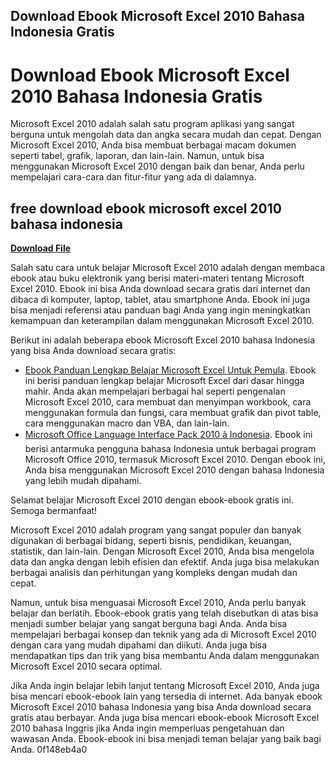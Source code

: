 ## Download Ebook Microsoft Excel 2010 Bahasa Indonesia Gratis

  
# Download Ebook Microsoft Excel 2010 Bahasa Indonesia Gratis
 
Microsoft Excel 2010 adalah salah satu program aplikasi yang sangat berguna untuk mengolah data dan angka secara mudah dan cepat. Dengan Microsoft Excel 2010, Anda bisa membuat berbagai macam dokumen seperti tabel, grafik, laporan, dan lain-lain. Namun, untuk bisa menggunakan Microsoft Excel 2010 dengan baik dan benar, Anda perlu mempelajari cara-cara dan fitur-fitur yang ada di dalamnya.
 
## free download ebook microsoft excel 2010 bahasa indonesia


[**Download File**](https://www.google.com/url?q=https%3A%2F%2Furlgoal.com%2F2tKTfQ&sa=D&sntz=1&usg=AOvVaw3KLYLISI0bZ-ztom-ptHJv)

 
Salah satu cara untuk belajar Microsoft Excel 2010 adalah dengan membaca ebook atau buku elektronik yang berisi materi-materi tentang Microsoft Excel 2010. Ebook ini bisa Anda download secara gratis dari internet dan dibaca di komputer, laptop, tablet, atau smartphone Anda. Ebook ini juga bisa menjadi referensi atau panduan bagi Anda yang ingin meningkatkan kemampuan dan keterampilan dalam menggunakan Microsoft Excel 2010.
 
Berikut ini adalah beberapa ebook Microsoft Excel 2010 bahasa Indonesia yang bisa Anda download secara gratis:
 
- [Ebook Panduan Lengkap Belajar Microsoft Excel Untuk Pemula](https://www.forumkomputer.com/download-ebook-microsoft-excel/). Ebook ini berisi panduan lengkap belajar Microsoft Excel dari dasar hingga mahir. Anda akan mempelajari berbagai hal seperti pengenalan Microsoft Excel 2010, cara membuat dan menyimpan workbook, cara menggunakan formula dan fungsi, cara membuat grafik dan pivot table, cara menggunakan macro dan VBA, dan lain-lain.
- [Microsoft Office Language Interface Pack 2010 â Indonesia](https://www.microsoft.com/id-id/download/details.aspx?id=6804). Ebook ini berisi antarmuka pengguna bahasa Indonesia untuk berbagai program Microsoft Office 2010, termasuk Microsoft Excel 2010. Dengan ebook ini, Anda bisa menggunakan Microsoft Excel 2010 dengan bahasa Indonesia yang lebih mudah dipahami.

Selamat belajar Microsoft Excel 2010 dengan ebook-ebook gratis ini. Semoga bermanfaat!

Microsoft Excel 2010 adalah program yang sangat populer dan banyak digunakan di berbagai bidang, seperti bisnis, pendidikan, keuangan, statistik, dan lain-lain. Dengan Microsoft Excel 2010, Anda bisa mengelola data dan angka dengan lebih efisien dan efektif. Anda juga bisa melakukan berbagai analisis dan perhitungan yang kompleks dengan mudah dan cepat.
 
Namun, untuk bisa menguasai Microsoft Excel 2010, Anda perlu banyak belajar dan berlatih. Ebook-ebook gratis yang telah disebutkan di atas bisa menjadi sumber belajar yang sangat berguna bagi Anda. Anda bisa mempelajari berbagai konsep dan teknik yang ada di Microsoft Excel 2010 dengan cara yang mudah dipahami dan diikuti. Anda juga bisa mendapatkan tips dan trik yang bisa membantu Anda dalam menggunakan Microsoft Excel 2010 secara optimal.
 
Jika Anda ingin belajar lebih lanjut tentang Microsoft Excel 2010, Anda juga bisa mencari ebook-ebook lain yang tersedia di internet. Ada banyak ebook Microsoft Excel 2010 bahasa Indonesia yang bisa Anda download secara gratis atau berbayar. Anda juga bisa mencari ebook-ebook Microsoft Excel 2010 bahasa Inggris jika Anda ingin memperluas pengetahuan dan wawasan Anda. Ebook-ebook ini bisa menjadi teman belajar yang baik bagi Anda.
 0f148eb4a0
